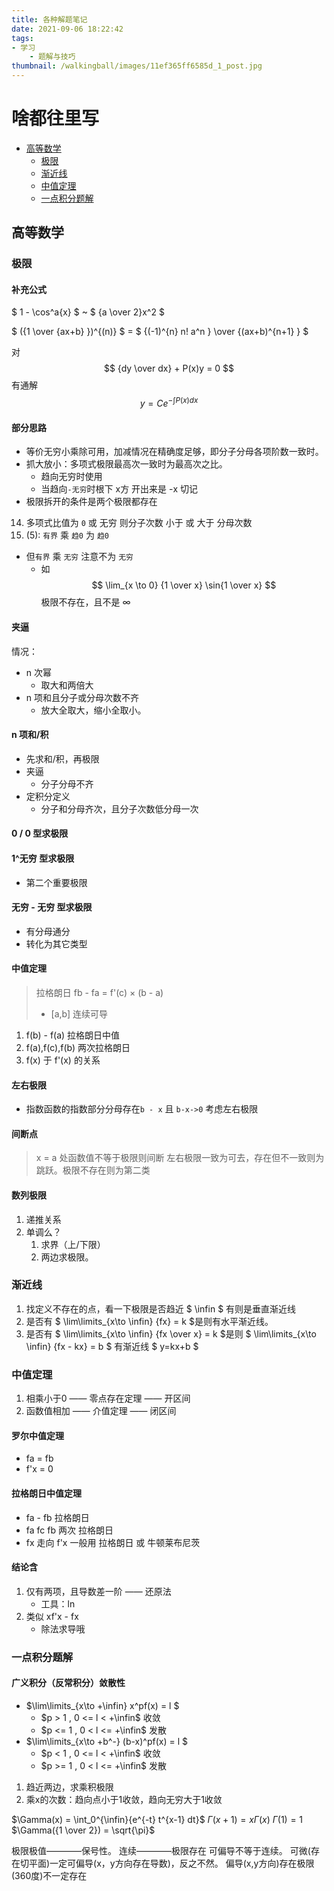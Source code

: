 ```yaml
---
title: 各种解题笔记
date: 2021-09-06 18:22:42
tags:
- 学习
    - 题解与技巧
thumbnail: /walkingball/images/11ef365ff6585d_1_post.jpg
---
```

# 啥都往里写

<!-- @import "[TOC]" {cmd="toc" depthFrom=2 depthTo=3 orderedList=false} -->

<!-- code_chunk_output -->

- [高等数学](#高等数学)
  - [极限](#极限)
  - [渐近线](#渐近线)
  - [中值定理](#中值定理-1)
  - [一点积分题解](#一点积分题解)

<!-- /code_chunk_output -->

## 高等数学
### 极限

#### 补充公式

$ 1 - \cos^a{x} $ ~ $ {a \over 2}x^2 $

$ ({1 \over {ax+b} })^{(n)} $ = $ {(-1)^{n} n! a^n } \over {(ax+b)^{n+1} } $

对 
$$ {dy \over dx}  + P(x)y =  0 $$
有通解
$$ y = Ce^{-\int{P(x)dx} } $$


#### 部分思路

- 等价无穷小乘除可用，加减情况在精确度足够，即分子分母各项阶数一致时。
- 抓大放小：多项式极限最高次一致时为最高次之比。
    + 趋向无穷时使用
    + 当趋向`-无穷`时根下 x方 开出来是 -x 切记
- 极限拆开的条件是两个极限都存在
14. 多项式比值为 `0` 或 无穷 则分子次数 小于 或 大于 分母次数
15. (5): `有界` 乘 `趋0` 为 `趋0`
- 但`有界` 乘 `无穷` 注意不为 `无穷`
    + 如 $$ \lim_{x \to 0} {1 \over x} \sin{1 \over x} $$ 极限不存在，且不是 $\infty$
#### 夹逼
情况：
- n 次幂
    + 取大和两倍大
- n 项和且分子或分母次数不齐
    + 放大全取大，缩小全取小。
#### n 项和/积
- 先求和/积，再极限
- 夹逼
    + 分子分母不齐
- 定积分定义
    + 分子和分母齐次，且分子次数低分母一次
#### 0 / 0 型求极限
#### 1^无穷 型求极限
- 第二个重要极限
#### 无穷 - 无穷 型求极限
- 有分母通分
- 转化为其它类型
#### 中值定理
> 拉格朗日 fb - fa = f'(c) × (b - a)
> - [a,b] 连续可导
1. f(b) - f(a) 拉格朗日中值
2. f(a),f(c),f(b) 两次拉格朗日
3. f(x) 于 f'(x) 的关系
#### 左右极限
- 指数函数的指数部分分母存在`b - x` 且 `b-x->0` 考虑左右极限
#### 间断点
> x = a 处函数值不等于极限则间断
> 左右极限一致为可去，存在但不一致则为跳跃。极限不存在则为第二类

#### 数列极限
1. 递推关系
2. 单调么？
    1. 求界（上/下限）
    2. 两边求极限。

### 渐近线
1. 找定义不存在的点，看一下极限是否趋近 $ \infin $ 有则是垂直渐近线
2. 是否有 $ \lim\limits_{x\to \infin} {fx} = k $是则有水平渐近线。
3. 是否有 $ \lim\limits_{x\to \infin} {fx \over x} = k $是则 $ \lim\limits_{x\to \infin} {fx - kx} = b $ 有渐近线 $ y=kx+b $

### 中值定理
1. 相乘小于0 —— 零点存在定理 —— 开区间
2. 函数值相加 —— 介值定理 —— 闭区间

#### 罗尔中值定理
- fa = fb
- f'x = 0

#### 拉格朗日中值定理
- fa - fb 拉格朗日
- fa fc fb 两次 拉格朗日
- fx 走向 f'x 一般用 拉格朗日 或 牛顿莱布尼茨

#### 结论含
1. 仅有两项，且导数差一阶 —— 还原法
    - 工具：ln
1. 类似 xf'x - fx
    - 除法求导哦

### 一点积分题解
#### 广义积分（反常积分）敛散性
- $\lim\limits_{x\to +\infin} x^pf(x) = l $
    + $p > 1 , 0 <= l < +\infin$ 收敛
    + $p <= 1 , 0 < l <= +\infin$ 发散
- $\lim\limits_{x\to +b^-} (b-x)^pf(x) = l $
    + $p < 1 , 0 <= l < +\infin$ 收敛
    + $p >= 1 , 0 < l <= +\infin$ 发散
1. 趋近两边，求乘积极限
2. 乘x的次数：趋向点小于1收敛，趋向无穷大于1收敛

$\Gamma(x) = \int_0^{\infin}{e^{-t} t^{x-1} dt}$
$\Gamma(x+1) = x\Gamma(x)$
$\Gamma(1) = 1$
$\Gamma({1 \over 2}) = \sqrt{\pi}$

极限极值————保号性。
连续————极限存在
可偏导不等于连续。
可微(存在切平面)一定可偏导(x，y方向存在导数)，反之不然。
偏导(x,y方向)存在极限(360度)不一定存在